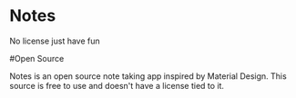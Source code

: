 # Notes
No license just have fun

#Open Source

Notes is an open source note taking app inspired by Material Design. This source is free to use and doesn't have a license tied to it.
